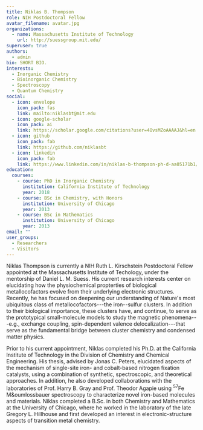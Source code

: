 ```yaml
---
title: Niklas B. Thompson
role: NIH Postdoctoral Fellow
avatar_filename: avatar.jpg
organizations:
  - name: Massachusetts Institute of Technology
    url: http://suessgroup.mit.edu/
superuser: true
authors:
  - admin
bio: SHORT BIO.
interests:
  - Inorganic Chemistry
  - Bioinorganic Chemistry
  - Spectroscopy
  - Quantum Chemistry
social:
  - icon: envelope
    icon_pack: fas
    link: mailto:niklasbt@mit.edu
  - icon: google-scholar
    icon_pack: ai
    link: https://scholar.google.com/citations?user=4OvsMZoAAAAJ&hl=en
  - icon: github
    icon_pack: fab
    link: https://github.com/niklasbt
  - icon: linkedin
    icon_pack: fab
    link: https://www.linkedin.com/in/niklas-b-thompson-ph-d-aa05171b1/
education:
  courses:
    - course: PhD in Inorganic Chemistry
      institution: California Institute of Technology
      year: 2018
    - course: BSc in Chemistry, with Honors
      institution: University of Chicago
      year: 2013
    - course: BSc in Mathematics
      institution: University of Chicago
      year: 2013
email: ""
user_groups:
  - Researchers
  - Visitors
---
```


Niklas Thompson is currently a NIH Ruth L. Kirschstein Postdoctoral Fellow appointed at the Massachusetts Institute of Techology, under the mentorship of Daniel L. M. Suess. His current research interests center on elucidating how the physiochemical propterties of biological metallocofactors evolve from their underlying electronic structures. Recently, he has focused on deepening our understanding of Nature's most ubiquitous class of metallocofactors---the iron--sulfur clusters. In addition to their biological importance, these clusters have, and continue, to serve as the prototypical small-molecule models to study the magnetic phenomena---e.g., exchange coupling, spin-dependent valence delocalization---that serve as the fundamental bridge between cluster chemistry and condensed matter physics. 

Prior to his current appointment, Niklas completed his Ph.D. at the California Institute of Technology in the Division of Chemistry and Chemical Engineering. His thesis, advised by Jonas C. Peters, elucidated aspects of the mechanism of single-site iron- and cobalt-based nitrogen fixation catalysts, using a combination of synthetic, spectroscopic, and theoretical approaches. In addition, he also developed collaborations with the laboratories of Prof. Harry B. Gray and Prof. Theodor Agapie using <sup>57</sup>Fe M&oumlossbauer spectroscopy to characterize novel iron-based molecules and materials. Niklas completed a B.Sc. in both Chemistry and Mathematics at the University of Chicago, where he worked in the laboratory of the late Gregory L. Hillhouse and first developed an interest in electronic-structure aspects of transition metal chemistry.



